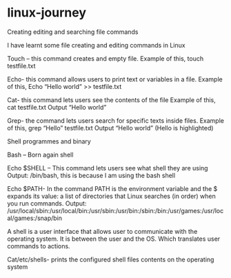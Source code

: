 # linux-journey

Creating editing and searching file commands 

I have learnt some file creating and editing commands in Linux 

Touch – this command creates and empty file.
	Example of this, touch testfile.txt

Echo- this command allows users to print text or variables in a file.
	Example of this, Echo “Hello world” >> testfile.txt

Cat- this command lets users see the contents of the file 
	Example of this, cat testfile.txt 
				Output “Hello world”

Grep- the command lets users search for specific texts inside files.
	Example of this, grep “Hello” testfile.txt
				Output “Hello world” (Hello is highlighted)






Shell programmes and binary

Bash – Born again shell 

Echo $SHELL – This command lets users see what shell they are using 
		Output: /bin/bash, this is because I am using the bash shell 

Echo $PATH- In the command PATH is the environment variable and the $ expands its value: a list of directories that Linux searches (in order) when you run commands.
        Output: /usr/local/sbin:/usr/local/bin:/usr/sbin:/usr/bin:/sbin:/bin:/usr/games:/usr/local/games:/snap/bin

A shell is a user interface that allows user to communicate with the operating system. It is between the user and the OS. Which translates user commands to actions.

Cat/etc/shells- prints the configured shell files contents on the operating system
                                        
																					
